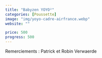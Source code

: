 ```yaml
---
title: "Babyzen YOYO²"
categories: [Poussette]
image: "img/yoyo-cadre-airfrance.webp"
website: ""

price: 500
progress: 500
---
```


Remerciements : Patrick et Robin Verwaerde